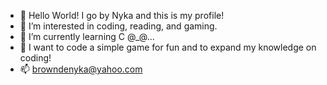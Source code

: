 - 👋 Hello World! I go by Nyka and this is my profile!
- 👀 I’m interested in coding, reading, and gaming.
- 🌱 I’m currently learning C @_@...
- 💞️ I want to code a simple game for fun and to expand my knowledge on coding!
- 📫 browndenyka@yahoo.com

<!---
briayysha/briayysha is a ✨ special ✨ repository because its `README.md` (this file) appears on your GitHub profile.
You can click the Preview link to take a look at your changes.
--->
